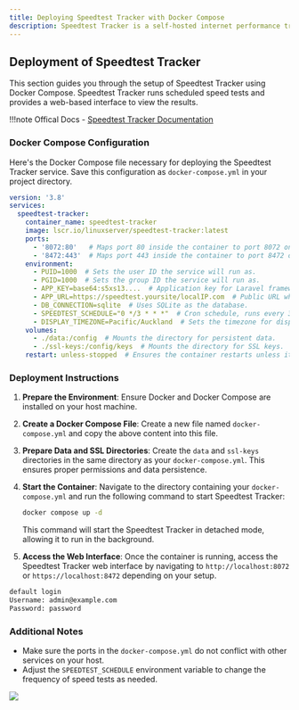 ```yaml
---
title: Deploying Speedtest Tracker with Docker Compose
description: Speedtest Tracker is a self-hosted internet performance tracking application that runs speedtest checks against Ookla's Speedtest service.
---
```


## Deployment of Speedtest Tracker

This section guides you through the setup of Speedtest Tracker using Docker Compose. Speedtest Tracker runs scheduled speed tests and provides a web-based interface to view the results.

!!!note
    Offical Docs - [Speedtest Tracker Documentation](https://docs.speedtest-tracker.dev)

### Docker Compose Configuration

Here's the Docker Compose file necessary for deploying the Speedtest Tracker service. Save this configuration as `docker-compose.yml` in your project directory.

```yaml
version: '3.8'
services:
  speedtest-tracker:
    container_name: speedtest-tracker
    image: lscr.io/linuxserver/speedtest-tracker:latest
    ports:
      - '8072:80'   # Maps port 80 inside the container to port 8072 on the host for HTTP access.
      - '8472:443'  # Maps port 443 inside the container to port 8472 on the host for HTTPS access.
    environment:
      - PUID=1000  # Sets the user ID the service will run as.
      - PGID=1000  # Sets the group ID the service will run as.
      - APP_KEY=base64:s5xs13....  # Application key for Laravel framework security. Generate a App Key here - https://speedtest-tracker.dev
      - APP_URL=https://speedtest.yoursite/localIP.com  # Public URL where the Speedtest Tracker will be accessible.
      - DB_CONNECTION=sqlite  # Uses SQLite as the database.
      - SPEEDTEST_SCHEDULE="0 */3 * * *"  # Cron schedule, runs every 3 hours.
      - DISPLAY_TIMEZONE=Pacific/Auckland  # Sets the timezone for displaying data in the UI.
    volumes:
      - ./data:/config  # Mounts the directory for persistent data.
      - ./ssl-keys:/config/keys  # Mounts the directory for SSL keys.
    restart: unless-stopped  # Ensures the container restarts unless it is explicitly stopped.
```

### Deployment Instructions

1. **Prepare the Environment**:
   Ensure Docker and Docker Compose are installed on your host machine.

2. **Create a Docker Compose File**:
   Create a new file named `docker-compose.yml` and copy the above content into this file.

3. **Prepare Data and SSL Directories**:
   Create the `data` and `ssl-keys` directories in the same directory as your `docker-compose.yml`. This ensures proper permissions and data persistence.

4. **Start the Container**:
   Navigate to the directory containing your `docker-compose.yml` and run the following command to start Speedtest Tracker:
   ```bash
   docker compose up -d
   ```
   This command will start the Speedtest Tracker in detached mode, allowing it to run in the background.

5. **Access the Web Interface**:
   Once the container is running, access the Speedtest Tracker web interface by navigating to `http://localhost:8072` or `https://localhost:8472` depending on your setup.

```bash
default login
Username: admin@example.com
Password: password
```

### Additional Notes

- Make sure the ports in the `docker-compose.yml` do not conflict with other services on your host.
- Adjust the `SPEEDTEST_SCHEDULE` environment variable to change the frequency of speed tests as needed.

<a href="https://www.buymeacoffee.com/techdox"><img src="https://img.buymeacoffee.com/button-api/?text=Buy me a cup of tea&emoji=🍵&slug=techdox&button_colour=FFDD00&font_colour=000000&font_family=Cookie&outline_colour=000000&coffee_colour=ffffff" /></a>
